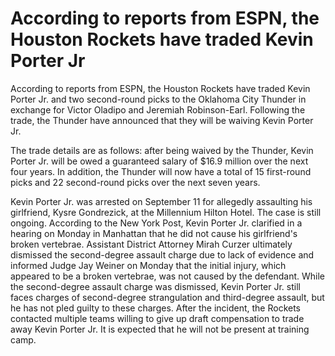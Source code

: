 #  According to reports from ESPN, the Houston Rockets have traded Kevin Porter Jr 
  According to reports from ESPN, the Houston Rockets have traded Kevin Porter Jr. and two second-round picks to the Oklahoma City Thunder in exchange for Victor Oladipo and Jeremiah Robinson-Earl. Following the trade, the Thunder have announced that they will be waiving Kevin Porter Jr.

The trade details are as follows: after being waived by the Thunder, Kevin Porter Jr. will be owed a guaranteed salary of $16.9 million over the next four years. In addition, the Thunder will now have a total of 15 first-round picks and 22 second-round picks over the next seven years.

Kevin Porter Jr. was arrested on September 11 for allegedly assaulting his girlfriend, Kysre Gondrezick, at the Millennium Hilton Hotel. The case is still ongoing. According to the New York Post, Kevin Porter Jr. clarified in a hearing on Monday in Manhattan that he did not cause his girlfriend's broken vertebrae. Assistant District Attorney Mirah Curzer ultimately dismissed the second-degree assault charge due to lack of evidence and informed Judge Jay Weiner on Monday that the initial injury, which appeared to be a broken vertebrae, was not caused by the defendant. While the second-degree assault charge was dismissed, Kevin Porter Jr. still faces charges of second-degree strangulation and third-degree assault, but he has not pled guilty to these charges. After the incident, the Rockets contacted multiple teams willing to give up draft compensation to trade away Kevin Porter Jr. It is expected that he will not be present at training camp.